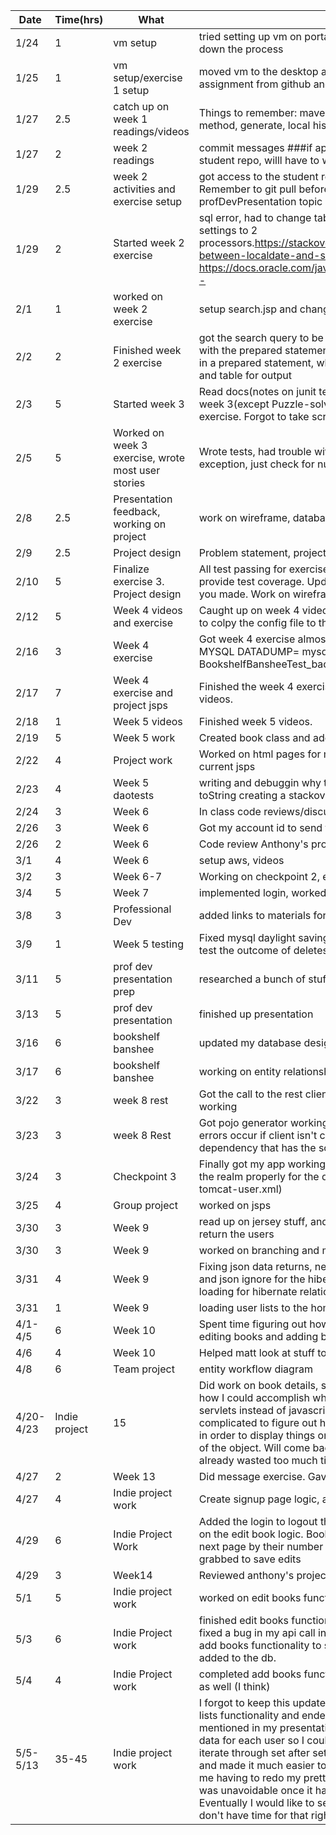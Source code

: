|Date|Time(hrs)|What|How/Outcome|
|----|---------|----|-----------|
|1/24|1|vm setup|tried setting up vm on portable ssd, it was taking forever to load in so I shut down the process|
|1/25|1|vm setup/exercise 1 setup|moved vm to the desktop and it booted up right away, pulled down the first assignment from github and got it up and running|
|1/27|2.5|catch up on week 1 readings/videos|Things to remember: maven intellij stuff, install jdoc, refactor extract method, generate, local history|
|1/27|2|week 2 readings|commit messages ###if applied this commit will. Didn't have access to the student repo, willl have to work on those activities for next class|
|1/29|2.5|week 2 activities and exercise setup|got access to the student repository, did activities, and setup indie project. Remember to git pull before pushing to any student repo. #todo figure out profDevPresentation topic and sign up for timeslot|
|1/29|2|Started week 2 exercise|sql error, had to change table name from user to users. Vm crash, changed settings to 2 processors.https://stackoverflow.com/questions/29750861/convert-between-localdate-and-sql-date  https://docs.oracle.com/javase/8/docs/api/java/time/LocalDate.html#now--|
|2/1|1|worked on week 2 exercise|setup search.jsp and changed teh servlet to forward to it|
|2/2|2|Finished week 2 exercise|got the search query to be passed to call into the database, had trouble with the prepared statements formatting(you cannot put the column name in a prepared statement, which makes sense now), prettied up the form and table for output|
|2/3|5|Started week 3|Read docs(notes on junit tests in documents), and watched videos for week 3(except Puzzle-solving), worked through activities. Started exercise. Forgot to take screenshots of weeks 2 work|
|2/5|5|Worked on week 3 exercise, wrote most user stories|Wrote tests, had trouble with exception test, doesnt return a caught exception, just check for null/zero value|
|2/8|2.5|Presentation feedback, working on project|work on wireframe, database design, and revisit user stories|
|2/9|2.5|Project design|Problem statement, project plan.|
|2/10|5|Finalize exercise 3. Project design|All test passing for exercise 3, click on the run on the left side and it will provide test coverage. Update stuff more tonight since you for got the list you made. Work on wireframes.|
|2/12|5|Week 4 videos and exercise|Caught up on week 4 videos and started the week 4 exercise. Remember to colpy the config file to the test directory to get mysql test db to work.|
|2/16|3|Week 4 exercise|Got week 4 exercise almost done, need to get the rest of the tests working. MYSQL DATADUMP= mysqldump -u root -p BookshelfBansheeTest > BookshelfBansheeTest_backup.sql|
|2/17|7|Week 4 exercise and project jsps|Finished the week 4 exercise and worked on jsps. Watched some week 5 videos.|
|2/18|1|Week 5 videos|Finished week 5 videos.|
|2/19|5|Week 5 work|Created book class and added book table to database|
|2/22|4|Project work|Worked on html pages for my project, need to paste the hmtl into my current jsps|
|2/23|4|Week 5 daotests|writing and debuggin why tests weren't passing. Put user and book in toString creating a stackoverflow. Don't do that|
|2/24|3|Week 6|In class code reviews/discussions. Read a little on aws for the week|
|2/26|3|Week 6|Got my account id to send to Paula. Code reviewed Elspeth's project.|
|2/26|2|Week 6|Code review Anthony's project. Planning some methods for my project.|
|3/1|4|Week 6|setup aws, videos|
|3/2|3|Week 6-7|Working on checkpoint 2, erd and class diagrams|
|3/4|5|Week 7|implemented login, worked on professional development presentation|
|3/8|3|Professional Dev|added links to materials for presentation|
|3/9|1|Week 5 testing|Fixed mysql daylight savings error, updated my tests for the one to many to test the outcome of deletes.|
|3/11|5|prof dev presentation prep|researched a bunch of stuff for presentation planned out analyzer|
|3/13|5|prof dev presentation|finished up presentation|
|3/16|6|bookshelf banshee|updated my database design and entities for it|
|3/17|6|bookshelf banshee|working on entity relationships in my project and dao testing for my entities|
|3/22|3|week 8 rest|Got the call to the rest client working but could not get pojo generation working|
|3/23|3|week 8 Rest|Got pojo generator working(used older version) and got the tests running, errors occur if client isn't created in TEST class, have to add an additional dependency that has the scope of tests|
|3/24|3|Checkpoint 3|Finally got my app working on aws with authentication, I did not configure the realm properly for the db in the server.xml file (tomee manager goes in tomcat-user.xml)|
|3/25|4|Group project|worked on jsps|
|3/30|3|Week 9|read up on jersey stuff, and implemented a service in my indie project to return the users|
|3/30|3|Week 9|worked on branching and merge requests|
|3/31|4|Week 9|Fixing json data returns, needed json properties in the constructor for user and json ignore for the hibernate relationships. Need to look in to lazy loading for hibernate relationships|
|3/31|1|Week 9|loading user lists to the homepage.|
|4/1-4/5|6|Week 10|Spent time figuring out how my books.jsp page was going to work for editing books and adding books|
|4/6|4|Week 10|Helped matt look at stuff to hide api keys|
|4/8|6|Team project|entity workflow diagram|
|4/20-4/23|Indie project|15|Did work on book details, spent a lot of time figuring out where I was and how I could accomplish what I need to by presentation day. Decided to do servlets instead of javascript for the book details because it was too complicated to figure out how to convert java object in session to js object in order to display things on the page and then save the modified version of the object. Will come back to this if I have time at end of project since I already wasted too much time messing with it. |
|4/27|2|Week 13|Did message exercise. Gave feedback on prof dev project|
|4/27|4|Indie project work|Create signup page logic, and add later|
|4/29|6|Indie Project Work|Added the login to logout the user and delete their session. Started to work on the edit book logic. Books are now in lists so they can be passed to the next page by their number in the list and the corresponding dao can be grabbed to save edits|
|4/29|3|Week14|Reviewed anthony's project and provided feedback|
|5/1|5|Indie project work|worked on edit books functionality|
|5/3|6|Indie Project work|finished edit books functionality except for front end styling. Found and fixed a bug in my api call introduced from the edit functionality. Working on add books functionality to search google books and return result to be added to the db.|
|5/4|4|Indie Project work|completed add books functionality, completed delete books functionality as well (I think)|
|5/5-5/13|35-45|Indie project work|I forgot to keep this updated the last week....I got stuck trying to finish the lists functionality and ended up presenting without it working. As mentioned in my presentation I wanted to map the googleData to my db data for each user so I could correlate the two easier without having to iterate through set after set. This process cleaned up a lot of excess code and made it much easier to implement the lists functionality. It did lead to me having to redo my pretty sorting page to be a mess though, but that was unavoidable once it had to sort through maps instead of lists. Eventually I would like to serialize the map data to pass it around, but I don't have time for that right now. |